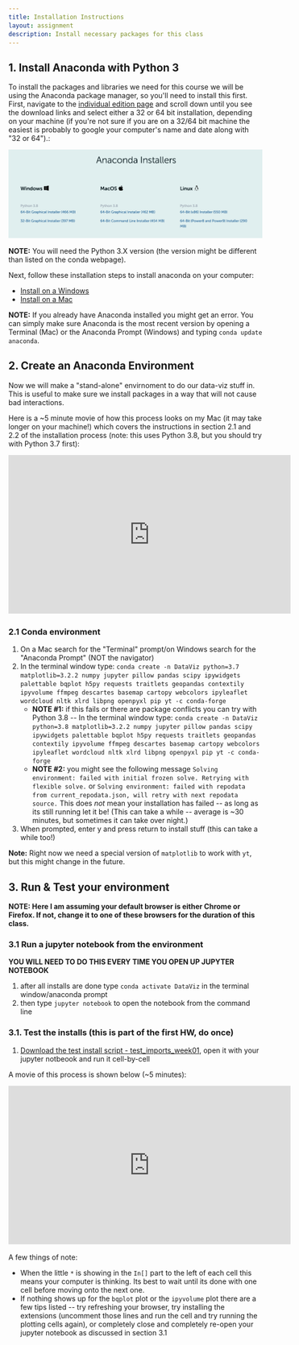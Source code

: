 ```yaml
---
title: Installation Instructions
layout: assignment
description: Install necessary packages for this class
---
```


## 1. Install Anaconda with Python 3

<!-- JPN: check the individual page install -->
To install the packages and libraries we need for this course we will be using the Anaconda package manager, so you'll need to install this first.  First, navigate to the [individual edition page](https://www.anaconda.com/products/individual) and scroll down until you see the download links and select either a 32 or 64 bit installation, depending on your machine (if you're not sure if you are on a 32/64 bit machine the easiest is probably to google your computer's name and date along with "32 or 64").:

<!-- JPN: update his image -->
<img src="images/anacondaInstallers.png">

**NOTE:** You will need the Python 3.X version (the version might be different than listed on the conda webpage).

<!-- JPN: check these links -->
Next, follow these installation steps to install anaconda on your computer:
 * [Install on a Windows](https://docs.anaconda.com/anaconda/install/windows/)
 * [Install on a Mac](https://docs.anaconda.com/anaconda/install/mac-os/)
 
**NOTE:** If you already have Anaconda installed you might get an error.  You can simply make sure Anaconda is the most recent version by opening a Terminal (Mac) or the Anaconda Prompt (Windows) and typing `conda update anaconda`.
 

## 2. Create an Anaconda Environment

Now we will make a "stand-alone" envirnoment to do our data-viz stuff in.  This is useful to make sure we install packages in a way that will not cause bad interactions.

Here is a ~5 minute movie of how this process looks on my Mac (it may take longer on your machine!) which covers the instructions in section 2.1 and 2.2 of the installation process (note: this uses Python 3.8, but you should try with Python 3.7 first):

<!-- JPN: redo this movie -->
<iframe width="560" height="315" src="https://www.youtube.com/embed/0RT_03U5dWI" frameborder="0" allow="accelerometer; autoplay; encrypted-media; gyroscope; picture-in-picture" allowfullscreen></iframe>

<!-- JPN: recreate this enviroment -->
### 2.1 Conda environment
 1. On a Mac search for the "Terminal" prompt/on Windows search for the "Anaconda Prompt" (NOT the navigator)
 2. In the terminal window type: `conda create -n DataViz python=3.7 matplotlib=3.2.2 numpy jupyter pillow pandas scipy ipywidgets palettable bqplot h5py requests traitlets geopandas contextily ipyvolume ffmpeg descartes basemap cartopy webcolors ipyleaflet wordcloud nltk xlrd libpng openpyxl pip yt -c conda-forge`
    * **NOTE #1:** if this fails or there are package conflicts you can try with Python 3.8 -- In the terminal window type: `conda create -n DataViz python=3.8 matplotlib=3.2.2 numpy jupyter pillow pandas scipy ipywidgets palettable bqplot h5py requests traitlets geopandas contextily ipyvolume ffmpeg descartes basemap cartopy webcolors ipyleaflet wordcloud nltk xlrd libpng openpyxl pip yt -c conda-forge`
	* **NOTE #2:** you might see the following message `Solving environment: failed with initial frozen solve. Retrying with flexible solve.` or `Solving environment: failed with repodata from current_repodata.json, will retry with next repodata source.`  This does *not* mean your installation has failed -- as long as its still running let it be! (This can take a while -- average is ~30 minutes, but sometimes it can take over night.)
 3. When prompted, enter y and press return to install stuff (this can take a while too!)
 
**Note:** Right now we need a special version of `matplotlib` to work with `yt`, but this might change in the future.


<!-- 
### 2.2 Pip install remaining packages
 1. Follow the prompt to "activate" this environment with: `conda activate DataViz`
 
#### OPTIONAL
 * Still in terminal window do: `pip install PyGEL3D`
	* NOTE: as of writing, PyGEL3D is not supported on machines other than Mac OSX and/or Windows.  This is for some extra notebooks (we will touch on briefly, but you don't have to use for assignments).
 -->

## 3. Run & Test your environment

**NOTE: Here I am assuming your default browser is either Chrome or Firefox.  If not, change it to one of these browsers for the duration of this class.**

### 3.1 Run a jupyter notebook from the environment

**YOU WILL NEED TO DO THIS EVERY TIME YOU OPEN UP JUPYTER NOTEBOOK**

 1. after all installs are done type `conda activate DataViz` in the terminal window/anaconda prompt
 2. then type `jupyter notebook` to open the notebook from the command line
 
### 3.1. Test the installs (this is part of the first HW, do once)

 1. [Download the test install script - test_imports_week01](https://uiuc-ischool-dataviz.github.io/is445_AOUAOG_fall2021/week01/test_imports_week01.ipynb), open it with your jupyter notbeook and run it cell-by-cell
 
A movie of this process is shown below (~5 minutes):

<!-- JPN: redo this movie w/o Pygel -->
<iframe width="560" height="315" src="https://www.youtube.com/embed/J2GWtnoQrnI" frameborder="0" allow="accelerometer; autoplay; encrypted-media; gyroscope; picture-in-picture" allowfullscreen></iframe>

A few things of note:
 * When the little `*` is showing in the `In[]` part to the left of each cell this means your computer is thinking.  Its best to wait until its done with one cell before moving onto the next one.
 * If nothing shows up for the `bqplot` plot or the `ipyvolume` plot there are a few tips listed -- try refreshing your browser, try installing the extensions (uncomment those lines and run the cell and try running the plotting cells again), or completely close and completely re-open your jupyter notebook as discussed in section 3.1
